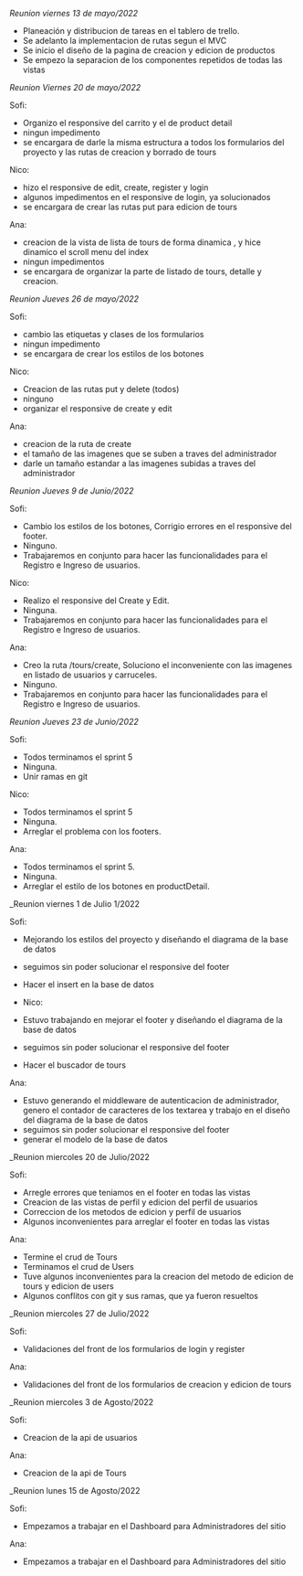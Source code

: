 _Reunion viernes 13 de mayo/2022_

- Planeación y distribucion de tareas en el tablero de trello.
- Se adelanto la implementacion de rutas segun el MVC
- Se inicio el diseño de la pagina de creacion y edicion de productos
- Se empezo la separacion de los componentes repetidos de todas las vistas

_Reunion Viernes 20 de mayo/2022_

Sofi: 
- Organizo el responsive del carrito y el de product detail 
- ningun impedimento
- se encargara de darle la misma estructura a todos los formularios del proyecto y las rutas de creacion y borrado de tours

Nico:
- hizo el responsive de edit, create, register y login
- algunos impedimentos en el responsive de login, ya solucionados
- se encargara de crear las rutas put para edicion de tours

Ana:
- creacion de la vista de lista de tours de forma dinamica , y hice dinamico el scroll menu del index  
- ningun impedimentos
- se encargara de organizar la parte de listado de tours, detalle y creacion. 


_Reunion Jueves 26 de mayo/2022_

Sofi: 
- cambio las etiquetas y clases de los formularios
- ningun impedimento 
- se encargara de crear los estilos de los botones 

Nico:
- Creacion de las rutas put y delete (todos)
- ninguno
- organizar el responsive de create y edit 

Ana:
- creacion de la ruta de create
- el tamaño de las imagenes que se suben a traves del administrador
- darle un tamaño estandar a las imagenes subidas a traves del administrador

_Reunion Jueves 9 de Junio/2022_

Sofi:
- Cambio los estilos de los botones, Corrigio errores en el responsive del footer.
- Ninguno.
- Trabajaremos en conjunto para hacer las funcionalidades para el Registro e Ingreso de usuarios.

Nico:
- Realizo el responsive del Create y Edit.
- Ninguna.
- Trabajaremos en conjunto para hacer las funcionalidades para el Registro e Ingreso de usuarios.

Ana:
- Creo la ruta /tours/create, Soluciono el inconveniente con las imagenes en listado de usuarios y carruceles.
- Ninguno.
- Trabajaremos en conjunto para hacer las funcionalidades para el Registro e Ingreso de usuarios.

_Reunion Jueves 23 de Junio/2022_

Sofi:
- Todos terminamos el sprint 5
- Ninguna.
- Unir ramas en git

Nico: 
- Todos terminamos el sprint 5
- Ninguna.
- Arreglar el problema con los footers.

Ana: 
- Todos terminamos el sprint 5.
- Ninguna.
- Arreglar el estilo de los botones en productDetail.

_Reunion viernes 1 de Julio 1/2022

Sofi:
- Mejorando los estilos del proyecto y diseñando el diagrama de la base de datos
- seguimos sin poder solucionar el responsive del footer
- Hacer el insert en la base de datos

- Nico:
- Estuvo trabajando en mejorar el footer y diseñando el diagrama de la base de datos
- seguimos sin poder solucionar el responsive del footer
- Hacer el buscador de tours

Ana:
- Estuvo generando el middleware de autenticacion de administrador, genero el contador de caracteres de los textarea y trabajo en el diseño del diagrama de la base de datos
- seguimos sin poder solucionar el responsive del footer
- generar el modelo de la base de datos

_Reunion miercoles 20 de Julio/2022

Sofi:
- Arregle errores que teniamos en el footer en todas las vistas
- Creacion de las vistas de perfil y edicion del perfil de usuarios
- Correccion de los metodos de edicion y perfil de usuarios
- Algunos inconvenientes para arreglar el footer en todas las vistas

Ana:
- Termine el crud de Tours
- Terminamos el crud de Users
- Tuve algunos inconvenientes para la creacion del metodo de edicion de tours y edicion de users
- Algunos conflitos con git y sus ramas, que ya fueron resueltos

_Reunion miercoles 27 de Julio/2022

Sofi:
- Validaciones del front de los formularios de login y register

Ana:
- Validaciones del front de los formularios de creacion y edicion de tours

_Reunion miercoles 3 de Agosto/2022

Sofi:
- Creacion de la api de usuarios

Ana:
- Creacion de la api de Tours

_Reunion lunes 15 de Agosto/2022

Sofi:
- Empezamos a trabajar en el Dashboard para Administradores del sitio

Ana:
- Empezamos a trabajar en el Dashboard para Administradores del sitio
